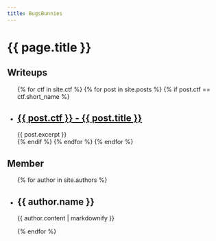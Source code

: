 ```yaml
---
title: BugsBunnies
---
```

<h1>{{ page.title }}</h1>

<h2>Writeups</h2>
<ul>
  
  {% for ctf in site.ctf %}
    {% for post in site.posts %}
      {% if post.ctf == ctf.short_name %}
        <li>
          <h2><a href="{{ post.url }}">{{ post.ctf }} - {{ post.title }}</a></h2>
          {{ post.excerpt }}
        </li>
      {% endif %}
    {% endfor %}
  {% endfor %}
</ul>

<h2>Member</h2>
<ul>
  {% for author in site.authors %}
    <li>
      <h2>{{ author.name }}</h2>
      <p>{{ author.content | markdownify }}</p>
    </li>
  {% endfor %}
</ul>

